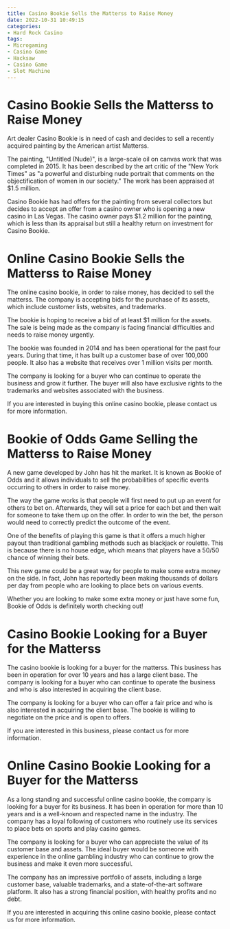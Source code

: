 ```yaml
---
title: Casino Bookie Sells the Matterss to Raise Money
date: 2022-10-31 10:49:15
categories:
- Hard Rock Casino
tags:
- Microgaming
- Casino Game
- Hacksaw
- Casino Game
- Slot Machine
---
```



#  Casino Bookie Sells the Matterss to Raise Money
Art dealer Casino Bookie is in need of cash and decides to sell a recently acquired painting by the American artist Matterss. 

The painting, "Untitled (Nude)", is a large-scale oil on canvas work that was completed in 2015. It has been described by the art critic of the "New York Times" as "a powerful and disturbing nude portrait that comments on the objectification of women in our society." The work has been appraised at $1.5 million.

Casino Bookie has had offers for the painting from several collectors but decides to accept an offer from a casino owner who is opening a new casino in Las Vegas. The casino owner pays $1.2 million for the painting, which is less than its appraisal but still a healthy return on investment for Casino Bookie.

#  Online Casino Bookie Sells the Matterss to Raise Money

The online casino bookie, in order to raise money, has decided to sell the matterss. The company is accepting bids for the purchase of its assets, which include customer lists, websites, and trademarks.

The bookie is hoping to receive a bid of at least $1 million for the assets. The sale is being made as the company is facing financial difficulties and needs to raise money urgently.

The bookie was founded in 2014 and has been operational for the past four years. During that time, it has built up a customer base of over 100,000 people. It also has a website that receives over 1 million visits per month.

The company is looking for a buyer who can continue to operate the business and grow it further. The buyer will also have exclusive rights to the trademarks and websites associated with the business.

If you are interested in buying this online casino bookie, please contact us for more information.

#  Bookie of Odds Game Selling the Matterss to Raise Money

A new game developed by John has hit the market. It is known as Bookie of Odds and it allows individuals to sell the probabilities of specific events occurring to others in order to raise money. 

The way the game works is that people will first need to put up an event for others to bet on. Afterwards, they will set a price for each bet and then wait for someone to take them up on the offer. In order to win the bet, the person would need to correctly predict the outcome of the event. 

One of the benefits of playing this game is that it offers a much higher payout than traditional gambling methods such as blackjack or roulette. This is because there is no house edge, which means that players have a 50/50 chance of winning their bets. 

This new game could be a great way for people to make some extra money on the side. In fact, John has reportedly been making thousands of dollars per day from people who are looking to place bets on various events. 

Whether you are looking to make some extra money or just have some fun, Bookie of Odds is definitely worth checking out!

#  Casino Bookie Looking for a Buyer for the Matterss

The casino bookie is looking for a buyer for the matterss. This business has been in operation for over 10 years and has a large client base. The company is looking for a buyer who can continue to operate the business and who is also interested in acquiring the client base.

The company is looking for a buyer who can offer a fair price and who is also interested in acquiring the client base. The bookie is willing to negotiate on the price and is open to offers.

If you are interested in this business, please contact us for more information.

#  Online Casino Bookie Looking for a Buyer for the Matterss

As a long standing and successful online casino bookie, the company is looking for a buyer for its business. It has been in operation for more than 10 years and is a well-known and respected name in the industry. The company has a loyal following of customers who routinely use its services to place bets on sports and play casino games.

The company is looking for a buyer who can appreciate the value of its customer base and assets. The ideal buyer would be someone with experience in the online gambling industry who can continue to grow the business and make it even more successful.

The company has an impressive portfolio of assets, including a large customer base, valuable trademarks, and a state-of-the-art software platform. It also has a strong financial position, with healthy profits and no debt.

If you are interested in acquiring this online casino bookie, please contact us for more information.